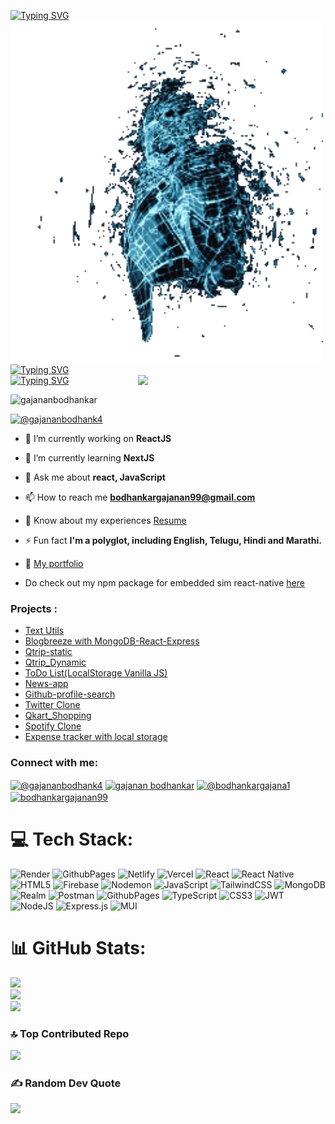<a align="center" href="https://git.io/typing-svg"><img src="https://readme-typing-svg.demolab.com?font=Fira+Code&pause=1000&random=false&width=435&lines=Jarvis+you+up+%3F" alt="Typing SVG" /></a></br>
<img align="center" src="https://raw.githubusercontent.com/sdajkda1d/sdajkda1d/main/GIF/953b9972-5e38-4548-b402-50889ec77019.gif" width="500" alt="welcome"/></br>
<a href="https://git.io/typing-svg"><img src="https://readme-typing-svg.demolab.com?font=Fira+Code&pause=1000&random=false&width=435&lines=Hi%2C+%F0%9F%91%8B+I+am+Gajanan+Bodhankar" alt="Typing SVG" /></a></br>
<a href="https://git.io/typing-svg"><img src="https://readme-typing-svg.demolab.com?font=Fira+Code&pause=1000&color=00A4FF&random=false&width=435&lines=A+Passionate+MERN+stack+developer+;from+INDIA" alt="Typing SVG" /></a>
<img align="right" width="300" src="https://wallpapercave.com/wp/wp4923981.jpg"/>
<p align="left"> <img src="https://komarev.com/ghpvc/?username=gajananbodhankar&label=Profile%20views&color=0e75b6&style=flat" alt="gajananbodhankar" /> </p>

<p align="left"> <a href="https://twitter.com/@gajananbodhank4" target="_blank"><img src="https://img.shields.io/twitter/follow/@gajananbodhank4?logo=twitter&style=for-the-badge" alt="@gajananbodhank4" /></a> </p>

- 🔭 I’m currently working on **ReactJS**

- 🌱 I’m currently learning **NextJS**

- 💬 Ask me about **react, JavaScript**

- 📫 How to reach me **bodhankargajanan99@gmail.com**

- 📄 Know about my experiences [Resume](https://drive.google.com/file/d/1q07gtuhX4hDnG2LBUl7GF0Qzt0CKEyaN/view?usp=sharing)

- ⚡ Fun fact **I'm a polyglot, including English, Telugu, Hindi and Marathi.**
- 🧧 [My portfolio](https://gajananbodhankar.github.io/MyPortfolio/)
- Do check out my npm package for embedded sim react-native [here](https://www.npmjs.com/package/react-native-esim-validate)

<h3 align="left">Projects :</h3>
<ul>
<li>
<a align="left" href="https://text-utils-react-js-git-main-gajananbodhankar.vercel.app/" target="_blank" color="red">Text Utils</a></li>
<li>
<a align="left" href="https://blogbreeze-frontend.vercel.app/" target="_blank">Blogbreeze with MongoDB-React-Express</a>
</li>
<li>
  <a align="left" href="https://qtrip-static-kappa-flame.vercel.app/" target="_blank">Qtrip-static</a>
</li>
  <li>
    <a href="https://qtrip-dynamic-frontend.vercel.app/" align="left" target="_blank">Qtrip_Dynamic</a>
  </li>
  <li>
    <a align="left" href="https://to-do-list-local-storage-vanilla-js.vercel.app/" target="_blank">ToDo List(LocalStorage Vanilla JS)</a>
  </li>
  <li>
    <a href="https://news-app-git-main-gajananbodhankar.vercel.app/" align="left" target="_blank">News-app</a>
  </li>
  <li>
    <a href="https://soft-kangaroo-c3d12b.netlify.app/">Github-profile-search</a>
  </li>
  <li>
    <a href="https://gajananbodhankar.github.io/TailwindCSS/">Twitter Clone</a>
  </li>
  <li>
    <a href="https://bodhankargajanan99-me-qkart-frontend-v2.vercel.app/">Qkart_Shopping</a>
  </li>
  <li>
    <a href="https://gajanansspotify.freewebhostmost.com./">Spotify Clone</a>
  </li>
  <li>
    <a href="https://crio-expense-assignment.vercel.app/">Expense tracker with local storage</a>
  </li>
</ul>


<h3 align="left">Connect with me:</h3>
<p align="left">
<a href="https://twitter.com/@gajananbodhank4" target="_blank"><img align="center" src="https://raw.githubusercontent.com/rahuldkjain/github-profile-readme-generator/master/src/images/icons/Social/twitter.svg" alt="@gajananbodhank4" height="30" width="40" /></a>
<a href="https://www.linkedin.com/in/gajanan-bodhankar-30aa2622a/" target="_blank"><img align="center" src="https://raw.githubusercontent.com/rahuldkjain/github-profile-readme-generator/master/src/images/icons/Social/linked-in-alt.svg" alt="gajanan bodhankar" height="30" width="40" /></a>
<a href="https://www.hackerrank.com/bodhankargajana1" target="_blank"><img align="center" src="https://raw.githubusercontent.com/rahuldkjain/github-profile-readme-generator/master/src/images/icons/Social/hackerrank.svg" alt="@bodhankargajana1" height="30" width="40" /></a>
<a href="https://www.leetcode.com/bodhankargajanan99" target="_blank"><img align="center" src="https://raw.githubusercontent.com/rahuldkjain/github-profile-readme-generator/master/src/images/icons/Social/leet-code.svg" alt="bodhankargajanan99" height="30" width="40" /></a>
</p>

# 💻 Tech Stack:
![Render](https://img.shields.io/badge/Render-%46E3B7.svg?style=for-the-badge&logo=render&logoColor=white) ![GithubPages](https://img.shields.io/badge/github%20pages-121013?style=for-the-badge&logo=github&logoColor=white) ![Netlify](https://img.shields.io/badge/netlify-%23000000.svg?style=for-the-badge&logo=netlify&logoColor=#00C7B7) ![Vercel](https://img.shields.io/badge/vercel-%23000000.svg?style=for-the-badge&logo=vercel&logoColor=white) ![React](https://img.shields.io/badge/react-%2320232a.svg?style=for-the-badge&logo=react&logoColor=%2361DAFB) ![React Native](https://img.shields.io/badge/react_native-%2320232a.svg?style=for-the-badge&logo=react&logoColor=%2361DAFB) ![HTML5](https://img.shields.io/badge/html5-%23E34F26.svg?style=for-the-badge&logo=html5&logoColor=white) ![Firebase](https://img.shields.io/badge/Firebase-039BE5?style=for-the-badge&logo=Firebase&logoColor=white) ![Nodemon](https://img.shields.io/badge/NODEMON-%23323330.svg?style=for-the-badge&logo=nodemon&logoColor=%BBDEAD) ![JavaScript](https://img.shields.io/badge/javascript-%23323330.svg?style=for-the-badge&logo=javascript&logoColor=%23F7DF1E) ![TailwindCSS](https://img.shields.io/badge/tailwindcss-%2338B2AC.svg?style=for-the-badge&logo=tailwind-css&logoColor=white) ![MongoDB](https://img.shields.io/badge/MongoDB-%234ea94b.svg?style=for-the-badge&logo=mongodb&logoColor=white) ![Realm](https://img.shields.io/badge/Realm-39477F?style=for-the-badge&logo=realm&logoColor=white) ![Postman](https://img.shields.io/badge/Postman-FF6C37?style=for-the-badge&logo=postman&logoColor=white) ![GithubPages](https://img.shields.io/badge/github%20pages-121013?style=for-the-badge&logo=github&logoColor=white) ![TypeScript](https://img.shields.io/badge/typescript-%23007ACC.svg?style=for-the-badge&logo=typescript&logoColor=white) ![CSS3](https://img.shields.io/badge/css3-%231572B6.svg?style=for-the-badge&logo=css3&logoColor=white) ![JWT](https://img.shields.io/badge/JWT-black?style=for-the-badge&logo=JSON%20web%20tokens) ![NodeJS](https://img.shields.io/badge/node.js-6DA55F?style=for-the-badge&logo=node.js&logoColor=white) ![Express.js](https://img.shields.io/badge/express.js-%23404d59.svg?style=for-the-badge&logo=express&logoColor=%2361DAFB) ![MUI](https://img.shields.io/badge/MUI-%230081CB.svg?style=for-the-badge&logo=mui&logoColor=white)
# 📊 GitHub Stats:
![](https://github-readme-stats.vercel.app/api?username=GajananBodhankar&theme=tokyonight&hide_border=false&include_all_commits=true&count_private=true)<br/>
![](https://github-readme-streak-stats.herokuapp.com/?user=GajananBodhankar&theme=tokyonight&hide_border=false)<br/>
![](https://github-readme-stats.vercel.app/api/top-langs/?username=GajananBodhankar&theme=tokyonight&hide_border=false&include_all_commits=true&count_private=true&layout=compact)

### 🔝 Top Contributed Repo
![](https://github-contributor-stats.vercel.app/api?username=GajananBodhankar&limit=5&theme=dark&combine_all_yearly_contributions=true)


### ✍️ Random Dev Quote
![](https://quotes-github-readme.vercel.app/api?type=horizontal&theme=radical)

